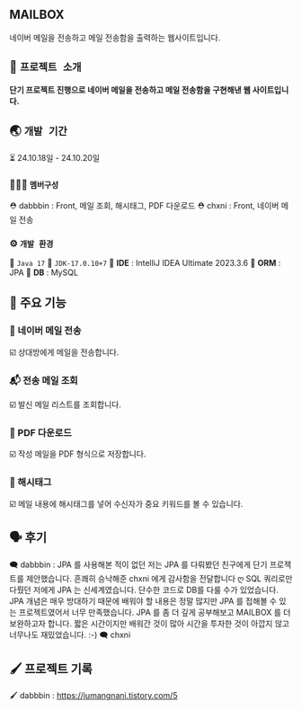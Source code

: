 ## MAILBOX
네이버 메일을 전송하고 메일 전송함을 출력하는 웹사이트입니다. 

## 💌 `프로젝트 소개`
**단기 프로젝트 진행으로 네이버 메일을 전송하고 메일 전송함을 구현해낸 웹 사이트입니다.** 
<br>

##  🌏 `개발 기간`
⏳ 24.10.18일 - 24.10.20일 

### 🧑‍🤝‍🧑 `멤버구성`
 ⛑️ dabbbin : Front, 메일 조회, 해시태그, PDF 다운로드 
 ⛑️ chxni : Front, 네이버 메일 전송 


### ⚙️ `개발 환경`
🔎  ``` Java 17 ```
🔎 ``` JDK-17.0.10+7 ```
🔎 **IDE** : IntelliJ IDEA Ultimate 2023.3.6
🔎 **ORM** : JPA
🔎 **DB** : MySQL
  

## 📌 주요 기능
###  📮 네이버 메일 전송
☑️ 상대방에게 메일을 전송합니다. 
###  📬 전송 메일 조회
☑️ 발신 메일 리스트를 조회합니다. 
### 📝 PDF 다운로드
☑️ 작성 메일을 PDF 형식으로 저장합니다. 
###  🫧 해시태그
☑️ 메일 내용에 해시태그를 넣어 수신자가 중요 키워드를 볼 수 있습니다. 


## 🗣️ 후기

🗨️ dabbbin : JPA 를 사용해본 적이 없던 저는 JPA 를 다뤄봤던 친구에게 단기 프로젝트를 제안했습니다. 흔쾌히 승낙해준 chxni 에게 감사함을 전달합니다 ღ SQL 쿼리로만 다뤘던 저에게 JPA 는 신세계였습니다. 단수한 코드로 DB를 다룰 수가 있었습니다. JPA 개념은 매우 방대하기 때문에 배워야 할 내용은 정말 많지만 JPA 를 접해볼 수 있는 프로젝트였어서 너무 만족했습니다. JPA 를 좀 더 깊게 공부해보고 MAILBOX 를 더 보완하고자 합니다. 짧은 시간이지만 배워간 것이 많아 시간을 투자한 것이 아깝지 않고 너무나도 재밌었습니다. :-)
🗨️ chxni

## 🖌️ 프로젝트 기록 

🖌️ dabbbin : https://jumangnani.tistory.com/5

